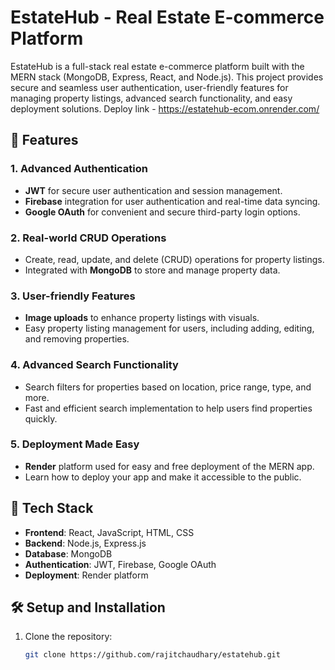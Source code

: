 # EstateHub - Real Estate E-commerce Platform

EstateHub is a full-stack real estate e-commerce platform built with the MERN stack (MongoDB, Express, React, and Node.js). This project provides secure and seamless user authentication, user-friendly features for managing property listings, advanced search functionality, and easy deployment solutions.
Deploy link - https://estatehub-ecom.onrender.com/

## 🔑 Features

### 1. Advanced Authentication
- **JWT** for secure user authentication and session management.
- **Firebase** integration for user authentication and real-time data syncing.
- **Google OAuth** for convenient and secure third-party login options.

### 2. Real-world CRUD Operations
- Create, read, update, and delete (CRUD) operations for property listings.
- Integrated with **MongoDB** to store and manage property data.

### 3. User-friendly Features
- **Image uploads** to enhance property listings with visuals.
- Easy property listing management for users, including adding, editing, and removing properties.

### 4. Advanced Search Functionality
- Search filters for properties based on location, price range, type, and more.
- Fast and efficient search implementation to help users find properties quickly.

### 5. Deployment Made Easy
- **Render** platform used for easy and free deployment of the MERN app.
- Learn how to deploy your app and make it accessible to the public.

## 🚀 Tech Stack

- **Frontend**: React, JavaScript, HTML, CSS
- **Backend**: Node.js, Express.js
- **Database**: MongoDB
- **Authentication**: JWT, Firebase, Google OAuth
- **Deployment**: Render platform

## 🛠️ Setup and Installation

1. Clone the repository:
   ```bash
   git clone https://github.com/rajitchaudhary/estatehub.git
   
